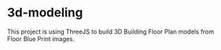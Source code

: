 # 3d-modeling
This project is using ThreeJS to build 3D Building Floor Plan models from Floor Blue Print images.
